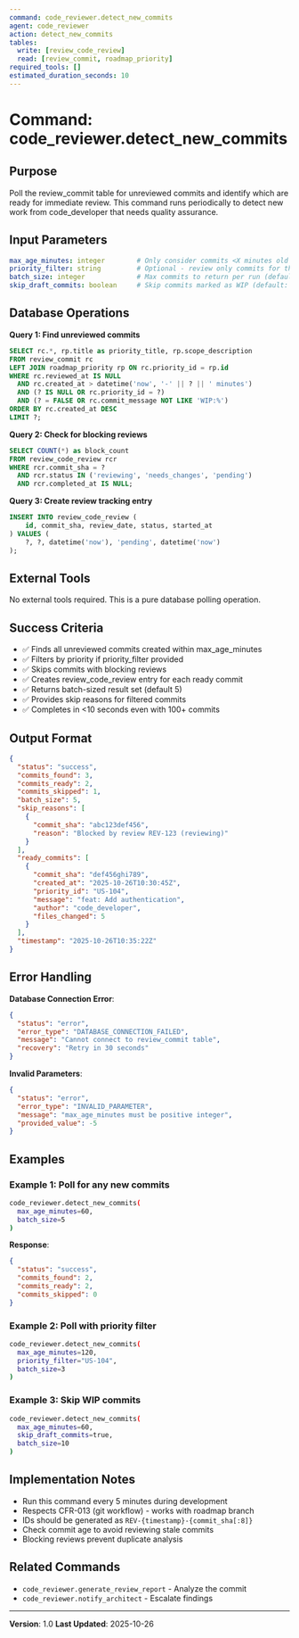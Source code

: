 ```yaml
---
command: code_reviewer.detect_new_commits
agent: code_reviewer
action: detect_new_commits
tables:
  write: [review_code_review]
  read: [review_commit, roadmap_priority]
required_tools: []
estimated_duration_seconds: 10
---
```


# Command: code_reviewer.detect_new_commits

## Purpose

Poll the review_commit table for unreviewed commits and identify which are ready for immediate review. This command runs periodically to detect new work from code_developer that needs quality assurance.

## Input Parameters

```yaml
max_age_minutes: integer        # Only consider commits <X minutes old (default: 60)
priority_filter: string         # Optional - review only commits for this priority
batch_size: integer             # Max commits to return per run (default: 5)
skip_draft_commits: boolean     # Skip commits marked as WIP (default: true)
```

## Database Operations

**Query 1: Find unreviewed commits**
```sql
SELECT rc.*, rp.title as priority_title, rp.scope_description
FROM review_commit rc
LEFT JOIN roadmap_priority rp ON rc.priority_id = rp.id
WHERE rc.reviewed_at IS NULL
  AND rc.created_at > datetime('now', '-' || ? || ' minutes')
  AND (? IS NULL OR rc.priority_id = ?)
  AND (? = FALSE OR rc.commit_message NOT LIKE 'WIP:%')
ORDER BY rc.created_at DESC
LIMIT ?;
```

**Query 2: Check for blocking reviews**
```sql
SELECT COUNT(*) as block_count
FROM review_code_review rcr
WHERE rcr.commit_sha = ?
  AND rcr.status IN ('reviewing', 'needs_changes', 'pending')
  AND rcr.completed_at IS NULL;
```

**Query 3: Create review tracking entry**
```sql
INSERT INTO review_code_review (
    id, commit_sha, review_date, status, started_at
) VALUES (
    ?, ?, datetime('now'), 'pending', datetime('now')
);
```

## External Tools

No external tools required. This is a pure database polling operation.

## Success Criteria

- ✅ Finds all unreviewed commits created within max_age_minutes
- ✅ Filters by priority if priority_filter provided
- ✅ Skips commits with blocking reviews
- ✅ Creates review_code_review entry for each ready commit
- ✅ Returns batch-sized result set (default 5)
- ✅ Provides skip reasons for filtered commits
- ✅ Completes in <10 seconds even with 100+ commits

## Output Format

```json
{
  "status": "success",
  "commits_found": 3,
  "commits_ready": 2,
  "commits_skipped": 1,
  "batch_size": 5,
  "skip_reasons": [
    {
      "commit_sha": "abc123def456",
      "reason": "Blocked by review REV-123 (reviewing)"
    }
  ],
  "ready_commits": [
    {
      "commit_sha": "def456ghi789",
      "created_at": "2025-10-26T10:30:45Z",
      "priority_id": "US-104",
      "message": "feat: Add authentication",
      "author": "code_developer",
      "files_changed": 5
    }
  ],
  "timestamp": "2025-10-26T10:35:22Z"
}
```

## Error Handling

**Database Connection Error**:
```json
{
  "status": "error",
  "error_type": "DATABASE_CONNECTION_FAILED",
  "message": "Cannot connect to review_commit table",
  "recovery": "Retry in 30 seconds"
}
```

**Invalid Parameters**:
```json
{
  "status": "error",
  "error_type": "INVALID_PARAMETER",
  "message": "max_age_minutes must be positive integer",
  "provided_value": -5
}
```

## Examples

### Example 1: Poll for any new commits

```bash
code_reviewer.detect_new_commits(
  max_age_minutes=60,
  batch_size=5
)
```

**Response**:
```json
{
  "status": "success",
  "commits_found": 2,
  "commits_ready": 2,
  "commits_skipped": 0
}
```

### Example 2: Poll with priority filter

```bash
code_reviewer.detect_new_commits(
  max_age_minutes=120,
  priority_filter="US-104",
  batch_size=3
)
```

### Example 3: Skip WIP commits

```bash
code_reviewer.detect_new_commits(
  max_age_minutes=60,
  skip_draft_commits=true,
  batch_size=10
)
```

## Implementation Notes

- Run this command every 5 minutes during development
- Respects CFR-013 (git workflow) - works with roadmap branch
- IDs should be generated as `REV-{timestamp}-{commit_sha[:8]}`
- Check commit age to avoid reviewing stale commits
- Blocking reviews prevent duplicate analysis

## Related Commands

- `code_reviewer.generate_review_report` - Analyze the commit
- `code_reviewer.notify_architect` - Escalate findings

---

**Version**: 1.0
**Last Updated**: 2025-10-26
